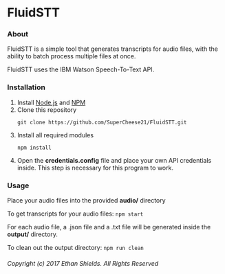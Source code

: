 # FluidSTT

### About

FluidSTT is a simple tool that generates transcripts for audio files, with the ability to batch process multiple files at once.

FluidSTT uses the IBM Watson Speech-To-Text API.

### Installation

1. Install [Node.js](https://nodejs.org/en/download/) and [NPM](https://www.npmjs.com/get-npm)
2. Clone this repository
    ```
    git clone https://github.com/SuperCheese21/FluidSTT.git
    ```
3. Install all required modules
    ```
    npm install
    ```
4. Open the **credentials.config** file and place your own API credentials inside. This step is necessary for this program to work.

### Usage

Place your audio files into the provided **audio/** directory

To get transcripts for your audio files:
    ```
    npm start
    ```

For each audio file, a .json file and a .txt file will be generated inside the **output/** directory.

To clean out the output directory:
    ```
    npm run clean
    ```

###### Copyright (c) 2017 Ethan Shields. All Rights Reserved
